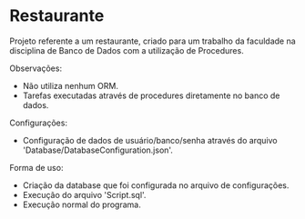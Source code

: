 # Restaurante
Projeto referente a um restaurante, criado para um trabalho da faculdade na disciplina de Banco de Dados com a utilização de Procedures.

Observações:
- Não utiliza nenhum ORM.
- Tarefas executadas através de procedures diretamente no banco de dados.

Configurações:
- Configuração de dados de usuário/banco/senha através do arquivo 'Database/DatabaseConfiguration.json'.

Forma de uso:
- Criação da database que foi configurada no arquivo de configurações.
- Execução do arquivo 'Script.sql'.
- Execução normal do programa.
